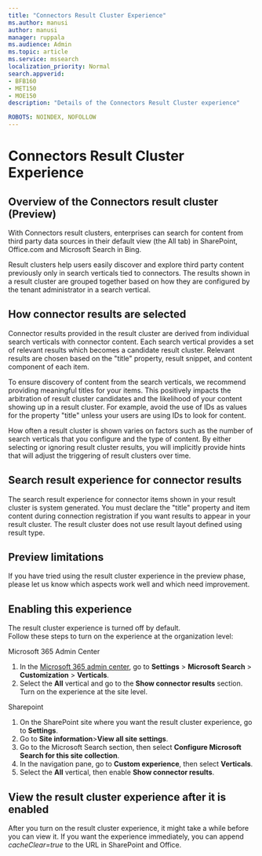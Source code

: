 ```yaml
---
title: "Connectors Result Cluster Experience"
ms.author: manusi
author: manusi
manager: ruppala
ms.audience: Admin
ms.topic: article
ms.service: mssearch
localization_priority: Normal
search.appverid:
- BFB160
- MET150
- MOE150
description: "Details of the Connectors Result Cluster experience"

ROBOTS: NOINDEX, NOFOLLOW
---
```

# Connectors Result Cluster Experience 

## Overview of the Connectors result cluster (Preview)  
 With Connectors result clusters, enterprises can search for content from third party data sources in their default view (the All tab) in SharePoint, Office.com and Microsoft Search in Bing. 

Result clusters help users easily discover and explore third party content previously only in search verticals tied to connectors. The results shown in a result cluster are grouped together based on how they are configured by the tenant administrator in a search vertical.  

## How connector results are selected  
Connector results provided in the result cluster are derived from individual search verticals with connector content. Each search vertical provides a set of relevant results which becomes a candidate result cluster. Relevant results are chosen based on the "title" property, result snippet, and content component of each item. 

To ensure discovery of content from the search verticals, we recommend providing meaningful titles for your items. This positively impacts the arbitration of result cluster candidates and the likelihood of your content showing up in a result cluster. For example, avoid the use of IDs as values for the property "title" unless your users are using IDs to look for content. 

How often a result cluster is shown varies on factors such as the number of search verticals that you configure and the type of content. By either selecting or ignoring result cluster results, you will implicitly provide hints that will adjust the triggering of result clusters over time.

## Search result experience for connector results
The search result experience for connector items shown in your result cluster is system generated. You must declare the "title" property and item content during connection registration if you want results to appear in your result cluster. The result cluster does not use result layout defined using result type.

## Preview limitations  
If you have tried using the result cluster experience in the preview phase, please let us know which aspects work well and which need improvement.

## Enabling this experience   
The result cluster experience is turned off by default.  
Follow these steps to turn on the experience at the organization level:   

Microsoft 365 Admin Center
1.	In the [Microsoft 365 admin center](https://admin.microsoft.com/), go to **Settings** > **Microsoft Search** > **Customization** > **Verticals**.  
2.	Select  the **All** vertical and go to the **Show connector results** section. Turn on the experience at the site level. 

Sharepoint
1. On the SharePoint site where you want the result cluster experience, go to **Settings**. 
2. 	Go to **Site information**>**View all site settings**. 
3.	Go to the Microsoft Search section, then select **Configure Microsoft Search for this site collection**.
4.	In the navigation pane, go to **Custom experience**, then select **Verticals**. 
5.	Select the **All** vertical, then enable **Show connector results**.

## View the result cluster experience after it is enabled
After you turn on the result cluster experience, it might take a while before you can view it. If you want the experience immediately, you can append *cacheClear=true* to the URL in SharePoint and Office.  


